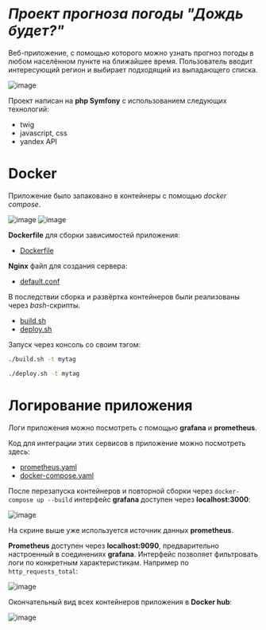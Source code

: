 # *Проект прогноза погоды "Дождь будет?"*
 

 Веб-приложение, с помощью которого можно узнать прогноз погоды в любом населённом пункте на ближайшее время.
Пользователь вводит интересующий регион и выбирает подходящий из выпадающего списка.

 ![image](https://github.com/chickenshrimp/weather_forecast/assets/95221256/c9dc383b-aa6e-41c8-b5c8-ebe932da207d)

 Проект написан на **php Symfony** с использованием следующих технологий:
 - twig
 - javascript, css
 - yandex API

 
# Docker

 Приложение было запаковано в контейнеры с помощью *docker compose*.

 ![image](https://github.com/chickenshrimp/weather_forecast/assets/95221256/39fde2e2-8819-44eb-ad8f-63e329297622)
 ![image](https://github.com/chickenshrimp/weather_forecast/assets/95221256/03cec066-700e-4074-b0da-57b484b212fb)

 **Dockerfile** для сборки зависимостей приложения:
 - [Dockerfile](https://github.com/chickenshrimp/weather_forecast/blob/main/Dockerfile)

 **Nginx** файл для создания сервера:
 - [default.conf](https://github.com/chickenshrimp/weather_forecast/blob/main/nginx/default.conf)

 В последствии сборка и развёртка контейнеров были реализованы через *bash*-скрипты.
 
 - [build.sh](https://github.com/chickenshrimp/weather_forecast/blob/main/build.sh)
 - [deploy.sh](https://github.com/chickenshrimp/weather_forecast/blob/main/deploy.sh)

 Запуск через консоль со своим тэгом:
 ```bash
 ./build.sh -t mytag

 ./deploy.sh -t mytag
 ```
 
# Логирование приложения

 Логи приложения можно посмотреть с помощью **grafana** и **prometheus**.

 Код для интеграции этих сервисов в приложение можно посмотреть здесь:

 - [prometheus.yaml](https://github.com/chickenshrimp/weather_forecast/blob/main/prometheus/prometheus.yaml)
 - [docker-compose.yaml](https://github.com/chickenshrimp/weather_forecast/blob/main/docker-compose.yml)

 После перезапуска контейнеров и повторной сборки через `docker-compose up --build` интерфейс **grafana** доступен через **localhost:3000**:

 ![image](https://github.com/chickenshrimp/weather_forecast/assets/95221256/bd0de9b7-5061-43d7-8c0b-8cdf84f6c707)

 На скрине выше уже используется источник данных **prometheus**.

 **Prometheus** доступен через **localhost:9090**, предварительно настроенный в соединениях **grafana**. Интерфейс позволяет фильтровать логи по конкретным характеристикам. Например по `http_requests_total`:

 ![image](https://github.com/chickenshrimp/weather_forecast/assets/95221256/0584ec7e-008e-4469-af0f-f90683c6ad4f)

 Окончательный вид всех контейнеров приложения в **Docker hub**:

 ![image](https://github.com/chickenshrimp/weather_forecast/assets/95221256/98f1a5f2-ce0b-403f-8b70-0c36e485daf2)

 

